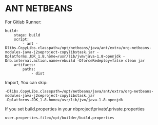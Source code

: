 # ANT NETBEANS

For Gitlab Runner:

```
build:
    stage: build
    script:
        - ant -Dlibs.CopyLibs.classpath=/opt/netbeans/java/ant/extra/org-netbeans-modules-java-j2seproject-copylibstask.jar -Dplatforms.JDK_1.8.home=/usr/lib/jvm/java-1.8-openjdk -Dnb.internal.action.name=rebuild -DforceRedeploy=false clean jar
    artifacts:
        paths:
            - dist
```

Import, You can skip:

```
-Dlibs.CopyLibs.classpath=/opt/netbeans/java/ant/extra/org-netbeans-modules-java-j2seproject-copylibstask.jar
-Dplatforms.JDK_1.8.home=/usr/lib/jvm/java-1.8-openjdk
```

If you set build.properties in your nbproject\private\private.properties

```
user.properties.file=/opt/builder/build.properties
```